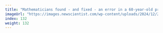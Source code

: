 ```yaml
---
title: "Mathematicians found - and fixed - an error in a 60-year-old proof"
imageUrl: "https://images.newscientist.com/wp-content/uploads/2024/12/20150927/SEI_233851700.jpg?width=788"
index: 132
weight: 132
---
```

